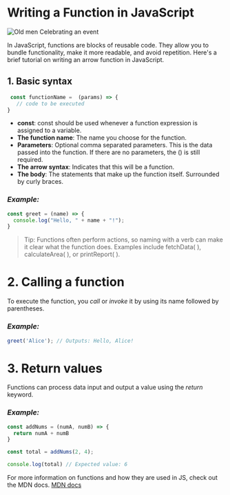 # Writing a Function in JavaScript
![Old men Celebrating an event](https://media.istockphoto.com/id/2157552224/photo/senior-fans-men-celebrating-a-goal-on-sports-match-on-the-bar.jpg?s=1024x1024&w=is&k=20&c=sQ4lVp1nUBoKRPFdr8Dpqp8ifLrDocXWVP8FSRsIwjY=)

In JavaScript, functions are blocks of reusable code. They allow you to bundle functionality, make it more readable, and avoid repetition. Here's a brief tutorial on writing an arrow function in JavaScript.

## 1. Basic syntax
```javascript
 const functionName =  (params) => {
   // code to be executed
}
```


* **const**: const should be used whenever a function expression is assigned to a variable.
* **The function name**: The name you choose for the function.
* **Parameters**: Optional comma separated parameters. This is the data passed into the function. If there are no parameters, the () is still required.
* **The arrow syntax**: Indicates that this will be a function.
* **The body**: The statements that make up the function itself. Surrounded by curly braces.

### *Example:*
``` Javascript
const greet = (name) => {
  console.log("Hello, " + name + "!");
}
```
> Tip: Functions often perform actions, so naming with a verb can make it clear what the function does. Examples include fetchData( ), calculateArea( ), or printReport( ). 

# 2. Calling a function

To execute the function, you *call* or *invoke* it by using its name followed by parentheses.

### *Example:*
``` Javascript
greet('Alice'); // Outputs: Hello, Alice!
``` 
# 3. Return values

Functions can process data input and output a value using the *return* keyword.

### *Example:* 
``` Javascript
const addNums = (numA, numB) => {
  return numA + numB
}

const total = addNums(2, 4);

console.log(total) // Expected value: 6
```

For more information on functions and how they are used in JS, check out the MDN docs. 
[MDN docs](https://developer.mozilla.org/en-US/docs/Web/JavaScript/Guide/Functions)
